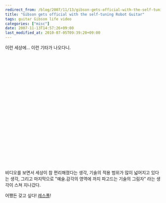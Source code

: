 ```yaml
---
redirect_from: /blog/2007/11/13/gibson-gets-official-with-the-self-tuning-guitar/
title: "Gibson gets official with the self-tuning Robot Guitar"
tags: guitar Gibson life video
categories: ["misc"]
date: 2007-11-13T14:57:26+09:00
last_modified_at: 2010-07-05T09:39:20+09:00
---
```

이런 세상에... 이런 기타가 나오다니.

<div class="text-center">
<object width="425" height="355"><param name="movie" value="http://www.youtube.com/v/WetVXbYRfWk&amp;rel=1&amp;border=0">
<param name="wmode" value="transparent">
<embed src="http://www.youtube.com/v/WetVXbYRfWk&amp;rel=1&amp;border=0" type="application/x-shockwave-flash" wmode="transparent" width="425" height="355"></object>
</div>

비디오를 보면서 세상이 참 편리해졌다는 생각, 기술의 적용 범위가 많이
넓어지고 있다는 생각, 그리고 마지막으로 "예술.감각의 영역에 까지
파고드는 기술의 그림자" 라는 생각이 스쳐 지나갔다.

어쨌든 갖고 싶다! [레스폴](https://en.wikipedia.org/wiki/Gibson_Les_Paul)!

